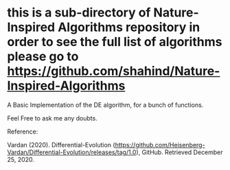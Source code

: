 # this is a sub-directory of Nature-Inspired Algorithms repository in order to see the full list of algorithms please go to https://github.com/shahind/Nature-Inspired-Algorithms

A Basic Implementation of the DE algorithm, for a bunch of functions.

Feel Free to ask me any doubts.

Reference:

Vardan (2020). Differential-Evolution (https://github.com/Heisenberg-Vardan/Differential-Evolution/releases/tag/1.0), GitHub. Retrieved December 25, 2020.